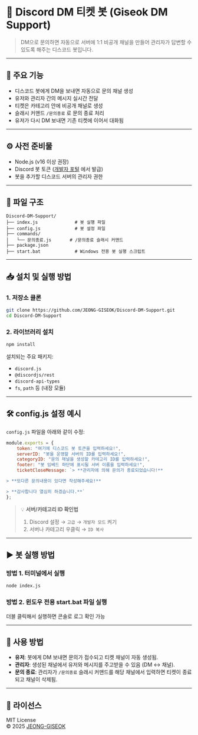 # 🤖 Discord DM 티켓 봇 (Giseok DM Support)

> DM으로 문의하면 자동으로 서버에 1:1 비공개 채널을 만들어 관리자가 답변할 수 있도록 해주는 디스코드 봇입니다.

---

## 📌 주요 기능

- 디스코드 봇에게 DM을 보내면 자동으로 문의 채널 생성  
- 유저와 관리자 간의 메시지 실시간 전달  
- 티켓은 카테고리 안에 비공개 채널로 생성  
- 슬래시 커맨드 `/문의종료` 로 문의 종료 처리  
- 유저가 다시 DM 보내면 기존 티켓에 이어서 대화됨  

---

## ⚙️ 사전 준비물

- Node.js (v16 이상 권장)  
- Discord 봇 토큰 ([개발자 포털](https://discord.com/developers/applications) 에서 발급)  
- 봇을 추가할 디스코드 서버의 관리자 권한  

---

## 📁 파일 구조

```
Discord-DM-Support/
├── index.js              # 봇 실행 파일
├── config.js             # 봇 설정 파일
├── commands/
│   └── 문의종료.js       # /문의종료 슬래시 커맨드
├── package.json
├── start.bat             # Windows 전용 봇 실행 스크립트
```

---

## 📥 설치 및 실행 방법

### 1. 저장소 클론

```bash
git clone https://github.com/JEONG-GISEOK/Discord-DM-Support.git
cd Discord-DM-Support
```

### 2. 라이브러리 설치

```bash
npm install
```

설치되는 주요 패키지:
- `discord.js`
- `@discordjs/rest`
- `discord-api-types`
- `fs`, `path` 등 (내장 모듈)

---

## 🛠️ config.js 설정 예시

`config.js` 파일을 아래와 같이 수정:

```js
module.exports = {
    token: "여기에 디스코드 봇 토큰을 입력하세요!",
    serverID: "봇을 운영할 서버의 ID를 입력하세요!",
    categoryID: "문의 채널을 생성할 카테고리 ID를 입력하세요!",
    footer: "봇 임베드 하단에 표시될 서버 이름을 입력하세요!",
    ticketCloseMessage: `> **관리자에 의해 문의가 종료되었습니다!**

> **또다른 문의내용이 있다면 작성해주세요!**

> **감사합니다 열심히 하겠습니다.**`
};
```

> 💡 **서버/카테고리 ID 확인법**  
> 1. Discord 설정 → `고급` → `개발자 모드` 켜기  
> 2. 서버나 카테고리 우클릭 → `ID 복사`

---

## ▶️ 봇 실행 방법

### 방법 1. 터미널에서 실행

```bash
node index.js
```

### 방법 2. 윈도우 전용 start.bat 파일 실행

더블 클릭해서 실행하면 콘솔로 로그 확인 가능

---

## 🧪 사용 방법

- **유저**: 봇에게 DM 보내면 문의가 접수되고 티켓 채널이 자동 생성됨.  
- **관리자**: 생성된 채널에서 유저와 메시지를 주고받을 수 있음 (DM ↔ 채널).  
- **문의 종료**: 관리자가 `/문의종료` 슬래시 커맨드를 해당 채널에서 입력하면 티켓이 종료되고 채널이 삭제됨.

---

## 📄 라이선스

MIT License  
© 2025 [JEONG-GISEOK](https://github.com/JEONG-GISEOK)
